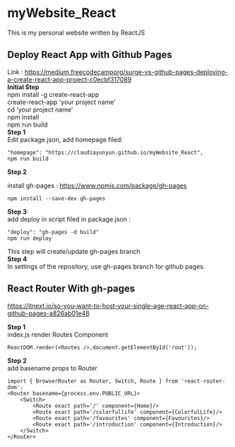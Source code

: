 # myWebsite_React 
This is my personal website written by ReactJS  

## Deploy React App with Github Pages
Link : https://medium.freecodecamporg/surge-vs-github-pages-deploying-a-create-react-app-project-c0ecbf317089  
__Initial Step__  
npm install -g create-react-app  
create-react-app 'your project name'  
cd 'your project name'  
npm install  
npm run build  
__Step 1__  
Edit package.json, add homepage filed:
~~~~  
"homepage": "https://claudiayunyun.github.io/myWebsite_React",  
npm run build  
~~~~
__Step 2__  

install gh-pages : https://www.npmjs.com/package/gh-pages  
~~~~
npm install --save-dev gh-pages  
~~~~
__Step 3__  
add deploy in script filed in package.json : 
~~~~
"deploy": "gh-pages -d build"  
npm run deploy  
~~~~
This step will create/update gh-pages branch  
__Step 4__  
In settings of the repository, use gh-pages branch for github pages.  

## React Router With gh-pages
https://itnext.io/so-you-want-to-host-your-single-age-react-app-on-github-pages-a826ab01e48  

__Step 1__   
index.js render Routes Component  
~~~~
ReactDOM.render(<Routes />,document.getElementById('root'));  
~~~~ 

__Step 2__  
add basename props to Router 
~~~~ 
import { BrowserRouter as Router, Switch, Route } from 'react-router-dom';  
<Router basename={process.env.PUBLIC_URL}>  
    <Switch>  
        <Route exact path='/' component={Home}/>  
        <Route exact path='/colorfullife' component={ColorfulLife}/>  
        <Route exact path='/favourites' component={Favourites}/>  
        <Route exact path='/introduction' component={Introduction}/>  
    </Switch>  
</Router>  
~~~~